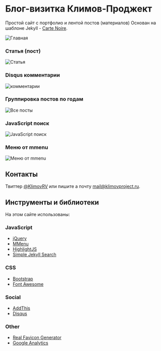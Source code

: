 # Блог-визитка Климов-Проджект

Простой сайт с портфолио и лентой постов (материалов)
Основан на шаблоне Jekyll - [Carte Noire](http://carte-noire.jacobtomlinson.co.uk/).

![Главная](http://i.imgur.com/xlmHArV.png)

### Статья (пост)
![Статья](http://i.imgur.com/8rD8FfC.png)

### Disqus комментарии
![комментарии](http://i.imgur.com/TBZHQwF.png)

### Группировка постов по годам
![Все посты](http://i.imgur.com/9bNs2Sc.png)

### JavaScript поиск
![JavaScript поиск](http://i.imgur.com/yQqMeSl.png)

### Меню от mmenu
![Меню от mmenu](http://i.imgur.com/SClrNSH.png)

## Контакты
Твиттер [@KlimovRV](https://twitter.com/KlimovRV) или пишите а почту [mail@klimovproject.ru](mailto:mail@klimovproject.ru).

## Инструменты и библиотеки
На этом сайте использованы:

### JavaScript
 * [jQuery](http://jquery.com/)
 * [MMenu](http://mmenu.frebsite.nl/)
 * [HighlightJS](https://highlightjs.org/)
 * [Simple Jekyll Search](https://github.com/christian-fei/Simple-Jekyll-Search)

### CSS
 * [Bootstrap](http://getbootstrap.com/)
 * [Font Awesome](http://fortawesome.github.io/Font-Awesome/)

### Social
 * [AddThis](http://www.addthis.com/)
 * [Disqus](https://disqus.com/)

### Other
 * [Real Favicon Generator](http://realfavicongenerator.net/)
 * [Google Analytics](http://www.google.com/analytics/)

